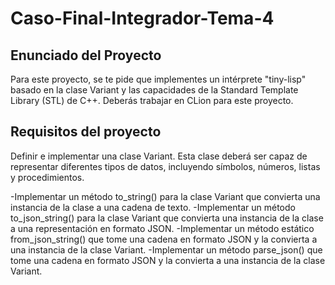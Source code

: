 # Caso-Final-Integrador-Tema-4

## Enunciado del Proyecto

Para este proyecto, se te pide que implementes un intérprete "tiny-lisp" basado en la clase Variant y las capacidades de la Standard Template Library (STL) de C++. Deberás trabajar en CLion para este proyecto.

## Requisitos del proyecto

Definir e implementar una clase Variant. Esta clase deberá ser capaz de representar diferentes tipos de datos, incluyendo símbolos, números, listas y procedimientos.

  -Implementar un método to_string() para la clase Variant que convierta una instancia de la clase a una cadena de texto.
  -Implementar un método to_json_string() para la clase Variant que convierta una instancia de la clase a una representación en formato JSON.
  -Implementar un método estático from_json_string() que tome una cadena en formato JSON y la convierta a una instancia de la clase Variant.
  -Implementar un método parse_json() que tome una cadena en formato JSON y la convierta a una instancia de la clase Variant.

